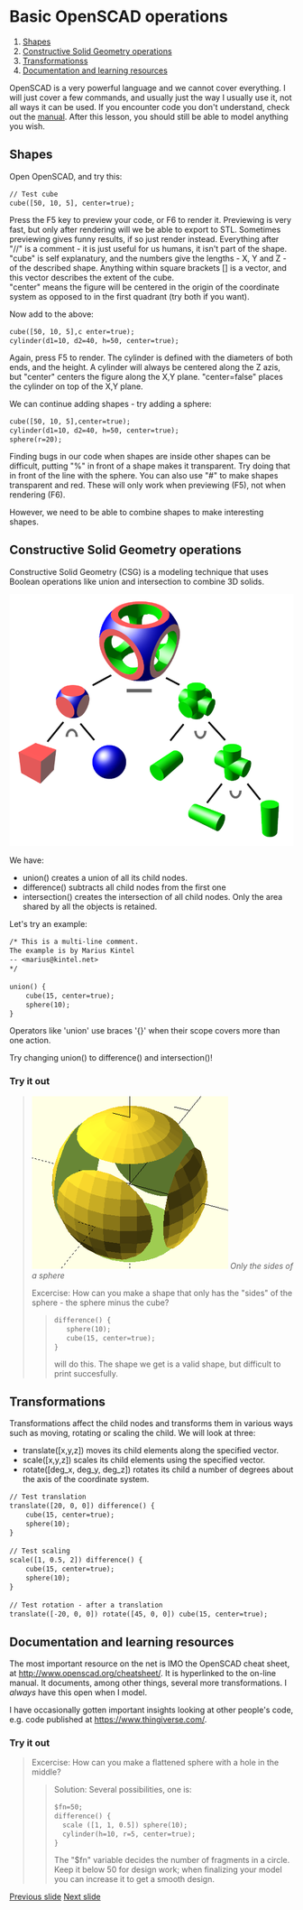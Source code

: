 # Basic OpenSCAD operations
1. [Shapes](#shapes)
2. [Constructive Solid Geometry operations](#constructive-solid-geometry-operations)
1. [Transformationss](#transformations)
1. [Documentation and learning resources](#documentation-and-learning-resources)


OpenSCAD is a very powerful language and we cannot cover everything. 
I will just cover a few commands, and usually just the way I usually use it, not all ways it can be used. 
If you encounter code you don't understand, check out the [manual](http://www.openscad.org/cheatsheet/).
After this lesson, you should still be able to model anything you wish.

## Shapes

Open OpenSCAD, and try this:
~~~
// Test cube
cube([50, 10, 5], center=true);
~~~
Press the F5 key to preview your code, or F6 to render it.
Previewing is very fast, but only after rendering will we be able to export to STL. 
Sometimes previewing gives funny results, if so just render instead. 
Everything after "//" is a comment - it is just useful for us humans, it isn't part of the shape.
"cube" is self explanatury, and the numbers give the lengths - X, Y and Z - of the described shape.
Anything within square brackets [] is a vector, and this vector describes the extent of the cube.  
"center" means the figure will be centered in the origin of the coordinate system as opposed to in the first quadrant (try both if you want).

Now add to the above:
~~~
cube([50, 10, 5],c enter=true);
cylinder(d1=10, d2=40, h=50, center=true);
~~~
Again, press F5 to render.
The cylinder is defined with the diameters of both ends, and the height. 
A cylinder will always be centered along the Z azis, but "center" centers the figure along the X,Y plane. 
"center=false" places the cylinder on top of the X,Y plane. 

We can continue adding shapes - try adding a sphere:
~~~
cube([50, 10, 5],center=true);
cylinder(d1=10, d2=40, h=50, center=true);
sphere(r=20);
~~~
Finding bugs in our code when shapes are inside other shapes can be difficult, putting "%" in front of a shape makes it transparent.
Try doing that in front of the line with the sphere.
You can also use "#" to make shapes transparent and red.
These will only work when previewing (F5), not when rendering (F6).

However, we need to be able to combine shapes to make interesting shapes.

## Constructive Solid Geometry operations
Constructive Solid Geometry (CSG) is a modeling technique that uses Boolean operations like union and intersection to combine 3D solids.

![alt text](bilder/Csg_tree.png "CSG objects can be represented by binary trees, where leaves represent primitives, and nodes represent operations. In this figure, the nodes are labeled {\displaystyle \cap } \cap  for intersection, {\displaystyle \cup } \cup  for union, and {\displaystyle -\!} -\! for difference. Image courtecy of https://commons.wikimedia.org/wiki/User:Zottie")

We have:

- union() creates a union of all its child nodes.
- difference() subtracts all child nodes from the first one
- intersection() creates the intersection of all child nodes. Only the area shared by all the objects is retained.

Let's try an example:
~~~
/* This is a multi-line comment.
The example is by Marius Kintel
-- <marius@kintel.net>
*/

union() {
    cube(15, center=true);
    sphere(10);
}
~~~
Operators like 'union' use braces '{}'  when their scope covers more than one action.

Try changing union() to difference() and intersection()!

### Try it out
> ![alt text](bilder/sphere_sides.png "Only the sides of a sphere")
> *Only the sides of a sphere*
>
> Excercise: How can you make a shape that only has the "sides" of the sphere - the sphere minus the cube?
>>~~~
>>difference() {
>>    sphere(10);
>>    cube(15, center=true);    
>>}
>>~~~
>> will do this. The shape we get is a valid shape, but difficult to print succesfully.

## Transformations
Transformations affect the child nodes and transforms them in various ways such as moving, rotating or scaling the child. We will look at three:
- translate([x,y,z]) moves its child elements along the specified vector. 
- scale([x,y,z]) scales its child elements using the specified vector. 
- rotate([deg_x, deg_y, deg_z]) rotates its child a number of degrees about the axis of the coordinate system.

~~~
// Test translation
translate([20, 0, 0]) difference() {
    cube(15, center=true);
    sphere(10);
}

// Test scaling
scale([1, 0.5, 2]) difference() {
    cube(15, center=true);
    sphere(10);
}

// Test rotation - after a translation
translate([-20, 0, 0]) rotate([45, 0, 0]) cube(15, center=true);
~~~

## Documentation and learning resources
The most important resource on the net is IMO the OpenSCAD cheat sheet, at <http://www.openscad.org/cheatsheet/>. 
It is hyperlinked to the on-line manual.
It documents, among other things, several more transformations. 
I _always_ have this open when I model.

I have occasionally gotten important insights looking at other people's code, e.g. code published at <https://www.thingiverse.com/>.

### Try it out
> Excercise: How can you make a flattened sphere with a hole in the middle?
>> Solution: Several possibilities, one is:
>>~~~
>>$fn=50;
>>difference() {
>>   scale ([1, 1, 0.5]) sphere(10);
>>   cylinder(h=10, r=5, center=true);
>>}
>>~~~
>>The "$fn" variable decides the number of fragments in a circle. Keep it below 50 for design work; when finalizing your model you can increase it to get a smooth design.

[Previous slide](02-3D-printing.md)
[Next slide](04-modules.md)
